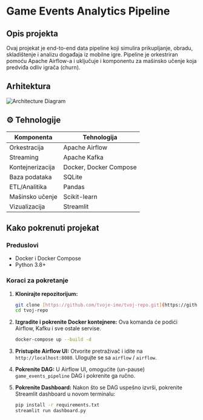 # Game Events Analytics Pipeline

## Opis projekta

Ovaj projekat je end-to-end data pipeline koji simulira prikupljanje, obradu, skladištenje i analizu događaja iz mobilne igre. Pipeline je orkestriran pomoću Apache Airflow-a i uključuje i komponentu za mašinsko učenje koja predviđa odliv igrača (churn).

## Arhitektura

![Architecture Diagram](architecture.svg)

## ⚙️ Tehnologije

| Komponenta         | Tehnologija           |
|--------------------|------------------------|
| Orkestracija       | Apache Airflow         |
| Streaming          | Apache Kafka           |
| Kontejnerizacija   | Docker, Docker Compose |
| Baza podataka      | SQLite                 |
| ETL/Analitika      | Pandas                 |
| Mašinsko učenje    | Scikit-learn           |
| Vizualizacija      | Streamlit              |

## Kako pokrenuti projekat

### Preduslovi

- Docker i Docker Compose
- Python 3.8+

### Koraci za pokretanje

1.  **Klonirajte repozitorijum:**
    ```bash
    git clone [https://github.com/tvoje-ime/tvoj-repo.git](https://github.com/tvoje-ime/tvoj-repo.git)
    cd tvoj-repo
    ```

2.  **Izgradite i pokrenite Docker kontejnere:**
    Ova komanda će podići Airflow, Kafku i sve ostale servise.
    ```bash
    docker-compose up --build -d
    ```

3.  **Pristupite Airflow UI:**
    Otvorite pretraživač i idite na `http://localhost:8080`. Ulogujte se sa `airflow` / `airflow`.

4.  **Pokrenite DAG:**
    U Airflow UI, omogućite (un-pause) `game_events_pipeline` DAG i pokrenite ga ručno.

5.  **Pokrenite Dashboard:**
    Nakon što se DAG uspešno izvrši, pokrenite Streamlit dashboard u novom terminalu:
    ```bash
    pip install -r requirements.txt
    streamlit run dashboard.py
    ````
